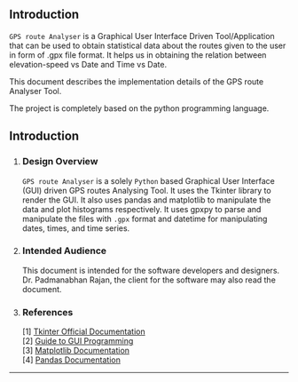 ## Introduction
    
`GPS route Analyser` is a Graphical User Interface Driven Tool/Application that can be used to obtain statistical data about the routes given to the user in form of .gpx file format. It helps us in obtaining the relation between elevation-speed vs Date and Time vs Date.

This document describes the implementation details of the GPS route Analyser Tool.

The project is completely based on the python programming language.

## Introduction

1. ### Design Overview
    `GPS route Analyser` is a solely `Python` based Graphical User Interface (GUI) driven GPS routes Analysing Tool. It uses the Tkinter library to render the GUI. It also uses pandas and matplotlib to manipulate the data and plot histograms respectively. It uses gpxpy to parse and manipulate the files with `.gpx` format and datetime for manipulating dates, times, and time series.   

2. ### Intended Audience
    This document is intended for the software developers and designers. Dr. Padmanabhan Rajan, the client for the software may also read the document.

3. ### References
    [1] [Tkinter Official Documentation](https://docs.python.org/3/library/tkinter.html)
    <br>
    [2] [Guide to GUI Programming](https://realpython.com/python-gui-tkinter/)
    <br>
    [3] [Matplotlib Documentation](https://matplotlib.org/3.3.2/contents.html)
    <br>
    [4] [Pandas Documentation](https://pandas.pydata.org/)

***